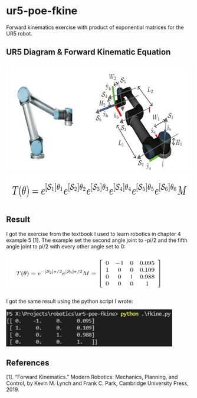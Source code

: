 # ur5-poe-fkine
Forward kinematics exercise with product of exponential matrices for the UR5 robot.

## UR5 Diagram & Forward Kinematic Equation

<img src="images/ur5_diagram.jpg" width="600" height="300"/>

<img src="images/fkine_poe_equation.jpg" width="600" height="75"/>

## Result

I got the exercise from the textbook I used to learn robotics in chapter 4 example 5 [1]. 
The example set the second angle joint to -pi/2 and the fifth angle joint to pi/2 with every other angle set to 0:

<img src="images\fkine_txt_example.jpg" width="450" height="100"/>

I got the same result using the python script I wrote:

<img src="images\fkine_result.jpg" width="450" height="100"/>

## References

[1]. “Forward Kinematics.” Modern Robotics: Mechanics, Planning, and Control, by Kevin M. Lynch and Frank C. Park, Cambridge University Press, 2019.  

